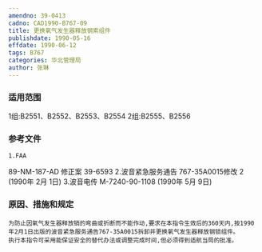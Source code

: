 ```yaml
---
amendno: 39-0413
cadno: CAD1990-B767-09
title: 更换氧气发生器释放钢索组件
publishdate: 1990-05-16
effdate: 1990-06-12
tags: B767
categories: 华北管理局
author: 张琳
---
```


### 适用范围 
1组:B2551、B2552、B2553、B2554 2组:B2555、B2556

### 参考文件
    1.FAA 
89-NM-187-AD 修正案 39-6593 
    2.波音紧急服务通告 767-35A0015修改 2 (1990年 2月 1日) 
    3.波音电传 M-7240-90-1108 (1990年 5月 9日)


### 原因、措施和规定 
    为防止因氧气发生器释放销的弯曲或折断而不能作动,要求在本指令生效后的360天内,按1990年2月1日出版的波音紧急服务通告767-35A0015拆卸并更换氧气发生器释放钢锁组件。 
    执行本指令可采用能保证安全的替代办法或调整完成时间,但必须得到适航当局的批准。
